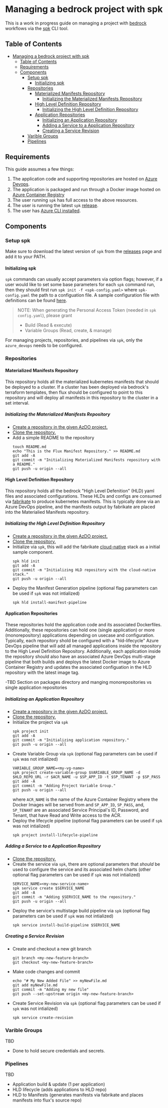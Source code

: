 # Managing a bedrock project with spk

This is a work in progress guide on managing a project with
[bedrock](https://github.com/microsoft/bedrock/) workflows via the
[spk](https://github.com/catalystcode/spk) CLI tool.

## Table of Contents

- [Managing a bedrock project with spk](#managing-a-bedrock-project-with-spk)
  - [Table of Contents](#table-of-contents)
  - [Requirements](#requirements)
  - [Components](#components)
    - [Setup spk](#setup-spk)
      - [Initializing spk](#initializing-spk)
    - [Repositories](#repositories)
      - [Materialized Manifests Repository](#materialized-manifests-repository)
        - [Initializing the Materialized Manifests Repository](#initializing-the-materialized-manifests-repository)
      - [High Level Definition Repository](#high-level-definition-repository)
        - [Initializing the High Level Definition Repository](#initializing-the-high-level-definition-repository)
      - [Application Repositories](#application-repositories)
        - [Initializing an Application Repository](#initializing-an-application-repository)
        - [Adding a Service to a Application Repository](#adding-a-service-to-a-application-repository)
        - [Creating a Service Revision](#creating-a-service-revision)
    - [Varible Groups](#varible-groups)
    - [Pipelines](#pipelines)

## Requirements

This guide assumes a few things:

1. The application code and supporting repositories are hosted on
   [Azure Devops](https://azure.microsoft.com/en-us/services/devops/).
2. The application is packaged and run through a Docker image hosted on
   [Azure Container Registry](https://azure.microsoft.com/en-us/services/container-registry/)
3. The user running `spk` has full access to the above resources.
4. The user is running the latest `spk`
   [release](https://github.com/catalystcode/spk/releases).
5. The user has
   [Azure CLI installed](https://docs.microsoft.com/en-us/cli/azure/?view=azure-cli-latest).

## Components

### Setup spk

Make sure to download the latest version of `spk` from the
[releases](https://github.com/catalystcode/spk/releases) page and add it to your
PATH.

#### Initializing spk

`spk` commands can usually accept parameters via option flags; however, if a
user would like to set some base parameters for each `spk` command run, then
they should first run `spk init -f <spk-config.yaml>` where `spk-config.yaml`
the path to a configuation file. A sample configuration file with definitions
can be found [here](./../spk-config.yaml).

> NOTE: When generating the Personal Access Token (needed in `spk` `config.yaml`), please grant
> * Build (Read & execute)
> * Variable Groups (Read, create, & manage)

For managing projects, repositories, and pipelines via `spk`, only the
`azure_devops` needs to be configured.

### Repositories

#### Materialized Manifests Repository

This repository holds all the materialized kubernetes manifests that should be
deployed to a cluster. If a cluster has been deployed via bedrock's terraform
templates, then flux should be configured to point to this repository and will
deploy all manifests in this repository to the cluster in a set interval.

##### Initializing the Materialized Manifests Repository

- [Create a repository in the given AzDO project.](https://docs.microsoft.com/en-us/azure/devops/repos/git/create-new-repo?view=azure-devops#create-a-repo-using-the-web-portal)
- [Clone the repository.](https://docs.microsoft.com/en-us/azure/devops/repos/git/create-new-repo?view=azure-devops#clone-the-repo-to-your-computer)
- Add a simple README to the repository
  ```
  touch README.md
  echo "This is the Flux Manifest Repository." >> README.md
  git add -A
  git commit -m "Initializing Materialized Manifests repository with a README."
  git push -u origin --all
  ```

#### High Level Definition Repository

This repository holds all the bedrock "High Level Defenition" (HLD) yaml files
and associated configurations. These HLDs and configs are consumed via
[fabrikate](https://github.com/microsoft/fabrikate) to produce kubernetes
manifests. This is typically done via an Azure DevOps pipeline, and the
manifests output by fabrikate are placed into the Materialied Manifests
repository.

##### Initializing the High Level Definition Repository

- [Create a repository in the given AzDO project.](https://docs.microsoft.com/en-us/azure/devops/repos/git/create-new-repo?view=azure-devops#create-a-repo-using-the-web-portal)
- [Clone the repository.](https://docs.microsoft.com/en-us/azure/devops/repos/git/create-new-repo?view=azure-devops#clone-the-repo-to-your-computer)
- Initialize via `spk`, this will add the fabrikate
  [cloud-native](https://github.com/microsoft/fabrikate-definitions/tree/master/definitions/fabrikate-cloud-native)
  stack as a initial sample component.
  ```
  spk hld init
  git add -A
  git commit -m "Initializing HLD repository with the cloud-native stack."
  git push -u origin --all
  ```
- Deploy the Manifest Generation pipeline (optional flag parameters can be used
  if `spk` was not intialized)
  ```
  spk hld install-manifest-pipeline
  ```

#### Application Repositories

These repositories hold the application code and its associated Dockerfiles.
Additionally, these repositories can hold one (single application) or more
(monorepository) applications depending on usecase and configuration. Typically,
each repository shold be configured with a "hld-lifecycle" Azure DevOps pipeline
that will add all managed applications inside the repository to the High Level
Definition Repository. Additionally, each application inside the repository
should also have an associated Azure DevOps multi-stage pipeline that both
builds and deploys the latest Docker image to Azure Container Registry and
updates the associated configuation in the HLD repository with the latest image
tag.

-TBD Section on packages directory and manging monorepositories vs single
application repositories

##### Initializing an Application Repository

- [Create a repository in the given AzDO project.](https://docs.microsoft.com/en-us/azure/devops/repos/git/create-new-repo?view=azure-devops#create-a-repo-using-the-web-portal)
- [Clone the repository.](https://docs.microsoft.com/en-us/azure/devops/repos/git/create-new-repo?view=azure-devops#clone-the-repo-to-your-computer)
- Initialize the project via `spk`
  ```
  spk project init
  git add -A
  git commit -m "Initializing application repository."
  git push -u origin --all
  ```
- Create Variable Group via `spk` (optional flag parameters can be used if `spk`
  was not intialized)
  ```
  VARIABLE_GROUP_NAME=<my-vg-name>
  spk project create-variable-group $VARIABLE_GROUP_NAME -d $HLD_REPO_URL -r $ACR_NAME -u $SP_APP_ID -t $SP_TENANT -p $SP_PASS
  git add -A
  git commit -m "Adding Project Variable Group."
  git push -u origin --all
  ```
  where `ACR_NAME` is the name of the Azure Container Registry where the Docker
  Images will be served from and `SP_APP_ID`, `SP_PASS`, and, `SP_TENANT` are an
  associated Service Principal's ID, Password, and Tenant, that have Read and
  Write access to the ACR.
- Deploy the lifecycle pipeline (optional flag parameters can be used if `spk`
  was not intialized)
  ```
  spk project install-lifecycle-pipeline
  ```

##### Adding a Service to a Application Repository

- [Clone the repository.](https://docs.microsoft.com/en-us/azure/devops/repos/git/create-new-repo?view=azure-devops#clone-the-repo-to-your-computer)
- Create the service via `spk`, there are optional parameters that _should_ be
  used to configure the service and its associated helm charts (other optional
  flag parameters can be used if `spk` was not intialized)
  ```
  SERVICE_NAME=<my-new-service-name>
  spk service create $SERVICE_NAME
  git add -A
  git commit -m "Adding $SERVICE_NAME to the repository."
  git push -u origin --all
  ```
- Deploy the service's multistage build pipeline via `spk` (optional flag
  parameters can be used if `spk` was not intialized)
  ```
  spk service install-build-pipeline $SERVICE_NAME
  ```

##### Creating a Service Revision

- Create and checkout a new git branch
  ```
  git branch <my-new-feature-branch>
  git checkout <my-new-feature-branch>
  ```
- Make code changes and commit
  ```
  echo "# My New Added File" >> myNewFile.md
  git add myNewFile.md
  git commit -m "Adding my new file"
  git push --set-upstream origin <my-new-feature-branch>
  ```
- Create Service Revision via `spk` (optional flag parameters can be used if
  `spk` was not intialized)
  ```
  spk service create-revision
  ```

### Varible Groups

TBD

- Done to hold secure credentials and secrets.

### Pipelines

TBD

- Application build & update (1 per application)
- HLD lifecycle (adds applications to HLD repo)
- HLD to Manifests (generates manifests via fabrikate and places manifests into
  flux's source repo)
